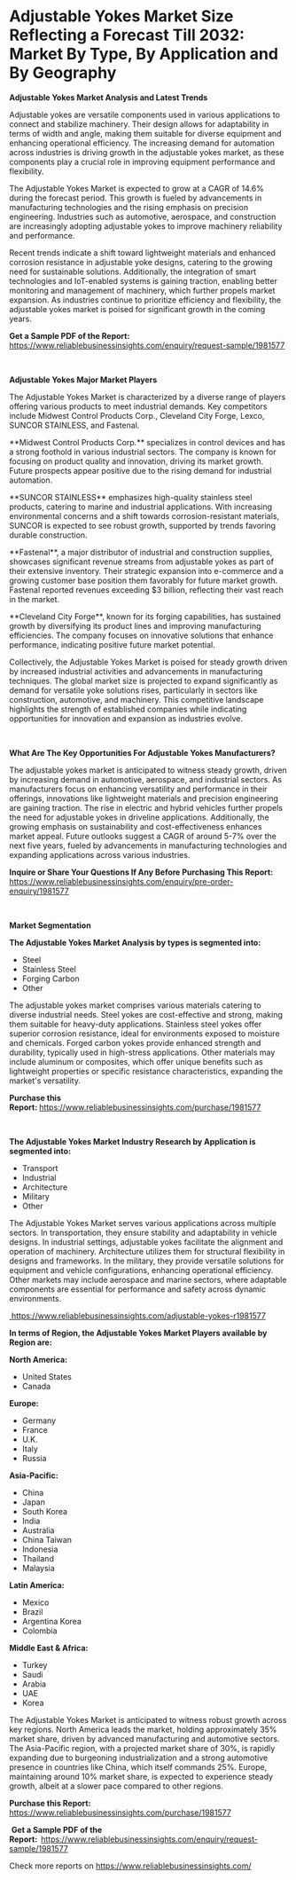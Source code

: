 <p><h1>Adjustable Yokes Market Size Reflecting a Forecast Till 2032: Market By Type, By Application and By Geography</h1></p><p><strong>Adjustable Yokes Market Analysis and Latest Trends</strong></p>
<p><p>Adjustable yokes are versatile components used in various applications to connect and stabilize machinery. Their design allows for adaptability in terms of width and angle, making them suitable for diverse equipment and enhancing operational efficiency. The increasing demand for automation across industries is driving growth in the adjustable yokes market, as these components play a crucial role in improving equipment performance and flexibility.</p><p>The Adjustable Yokes Market is expected to grow at a CAGR of 14.6% during the forecast period. This growth is fueled by advancements in manufacturing technologies and the rising emphasis on precision engineering. Industries such as automotive, aerospace, and construction are increasingly adopting adjustable yokes to improve machinery reliability and performance.</p><p>Recent trends indicate a shift toward lightweight materials and enhanced corrosion resistance in adjustable yoke designs, catering to the growing need for sustainable solutions. Additionally, the integration of smart technologies and IoT-enabled systems is gaining traction, enabling better monitoring and management of machinery, which further propels market expansion. As industries continue to prioritize efficiency and flexibility, the adjustable yokes market is poised for significant growth in the coming years.</p></p>
<p><strong>Get a Sample PDF of the Report:&nbsp;</strong> <a href="https://www.reliablebusinessinsights.com/enquiry/request-sample/1981577?utm_campaign=3582&utm_medium=2&utm_source=Github&utm_content=ia&utm_term=01042025&utm_id=adjustable-yokes">https://www.reliablebusinessinsights.com/enquiry/request-sample/1981577</a></p>
<p>&nbsp;</p>
<p><strong>Adjustable Yokes Major Market Players</strong></p>
<p><p>The Adjustable Yokes Market is characterized by a diverse range of players offering various products to meet industrial demands. Key competitors include Midwest Control Products Corp., Cleveland City Forge, Lexco, SUNCOR STAINLESS, and Fastenal.</p><p>**Midwest Control Products Corp.** specializes in control devices and has a strong foothold in various industrial sectors. The company is known for focusing on product quality and innovation, driving its market growth. Future prospects appear positive due to the rising demand for industrial automation.</p><p>**SUNCOR STAINLESS** emphasizes high-quality stainless steel products, catering to marine and industrial applications. With increasing environmental concerns and a shift towards corrosion-resistant materials, SUNCOR is expected to see robust growth, supported by trends favoring durable construction.</p><p>**Fastenal**, a major distributor of industrial and construction supplies, showcases significant revenue streams from adjustable yokes as part of their extensive inventory. Their strategic expansion into e-commerce and a growing customer base position them favorably for future market growth. Fastenal reported revenues exceeding $3 billion, reflecting their vast reach in the market.</p><p>**Cleveland City Forge**, known for its forging capabilities, has sustained growth by diversifying its product lines and improving manufacturing efficiencies. The company focuses on innovative solutions that enhance performance, indicating positive future market potential.</p><p>Collectively, the Adjustable Yokes Market is poised for steady growth driven by increased industrial activities and advancements in manufacturing techniques. The global market size is projected to expand significantly as demand for versatile yoke solutions rises, particularly in sectors like construction, automotive, and machinery. This competitive landscape highlights the strength of established companies while indicating opportunities for innovation and expansion as industries evolve.</p></p>
<p>&nbsp;</p>
<p><strong>What Are The Key Opportunities For Adjustable Yokes Manufacturers?</strong></p>
<p><p>The adjustable yokes market is anticipated to witness steady growth, driven by increasing demand in automotive, aerospace, and industrial sectors. As manufacturers focus on enhancing versatility and performance in their offerings, innovations like lightweight materials and precision engineering are gaining traction. The rise in electric and hybrid vehicles further propels the need for adjustable yokes in driveline applications. Additionally, the growing emphasis on sustainability and cost-effectiveness enhances market appeal. Future outlooks suggest a CAGR of around 5-7% over the next five years, fueled by advancements in manufacturing technologies and expanding applications across various industries.</p></p>
<p><strong>Inquire or Share Your Questions If Any Before Purchasing This Report:</strong> <a href="https://www.reliablebusinessinsights.com/enquiry/pre-order-enquiry/1981577?utm_campaign=3582&utm_medium=2&utm_source=Github&utm_content=ia&utm_term=01042025&utm_id=adjustable-yokes">https://www.reliablebusinessinsights.com/enquiry/pre-order-enquiry/1981577</a></p>
<p>&nbsp;</p>
<p><strong>Market Segmentation</strong></p>
<p><strong>The Adjustable Yokes Market Analysis by types is segmented into:</strong></p>
<p><ul><li>Steel</li><li>Stainless Steel</li><li>Forging Carbon</li><li>Other</li></ul></p>
<p><p>The adjustable yokes market comprises various materials catering to diverse industrial needs. Steel yokes are cost-effective and strong, making them suitable for heavy-duty applications. Stainless steel yokes offer superior corrosion resistance, ideal for environments exposed to moisture and chemicals. Forged carbon yokes provide enhanced strength and durability, typically used in high-stress applications. Other materials may include aluminum or composites, which offer unique benefits such as lightweight properties or specific resistance characteristics, expanding the market's versatility.</p></p>
<p><strong>Purchase this Report:&nbsp;</strong><a href="https://www.reliablebusinessinsights.com/purchase/1981577?utm_campaign=3582&utm_medium=2&utm_source=Github&utm_content=ia&utm_term=01042025&utm_id=adjustable-yokes">https://www.reliablebusinessinsights.com/purchase/1981577</a></p>
<p>&nbsp;</p>
<p><strong>The Adjustable Yokes Market Industry Research by Application is segmented into:</strong></p>
<p><ul><li>Transport</li><li>Industrial</li><li>Architecture</li><li>Military</li><li>Other</li></ul></p>
<p><p>The Adjustable Yokes Market serves various applications across multiple sectors. In transportation, they ensure stability and adaptability in vehicle designs. In industrial settings, adjustable yokes facilitate the alignment and operation of machinery. Architecture utilizes them for structural flexibility in designs and frameworks. In the military, they provide versatile solutions for equipment and vehicle configurations, enhancing operational efficiency. Other markets may include aerospace and marine sectors, where adaptable components are essential for performance and safety across dynamic environments.</p></p>
<p><a href="https://www.reliablebusinessinsights.com/adjustable-yokes-r1981577?utm_campaign=3582&utm_medium=2&utm_source=Github&utm_content=ia&utm_term=01042025&utm_id=adjustable-yokes">&nbsp;https://www.reliablebusinessinsights.com/adjustable-yokes-r1981577</a></p>
<p><strong>In terms of Region, the Adjustable Yokes Market Players available by Region are:</strong></p>
<p>
    <p> <strong> North America: </strong>
        <ul>
            <li>United States</li>
            <li>Canada</li>
        </ul>
        </p> 
    <p> <strong> Europe: </strong>
        <ul>
            <li>Germany</li>
            <li>France</li>
            <li>U.K.</li>
            <li>Italy</li>
            <li>Russia</li>
        </ul>
        </p> 
    <p> <strong> Asia-Pacific: </strong>
        <ul>
            <li>China</li>
            <li>Japan</li>
            <li>South Korea</li>
            <li>India</li>
            <li>Australia</li>
            <li>China Taiwan</li>
            <li>Indonesia</li>
            <li>Thailand</li>
            <li>Malaysia</li>
        </ul>
        </p> 
    <p> <strong> Latin America: </strong>
        <ul>
            <li>Mexico</li>
            <li>Brazil</li>
            <li>Argentina Korea</li>
            <li>Colombia</li>
        </ul>
        </p> 
    <p> <strong> Middle East & Africa: </strong>
        <ul>
            <li>Turkey</li>
            <li>Saudi</li>
            <li>Arabia</li>
            <li>UAE</li>
            <li>Korea</li>
        </ul>
    </p>
    </p>
<p><p>The Adjustable Yokes Market is anticipated to witness robust growth across key regions. North America leads the market, holding approximately 35% market share, driven by advanced manufacturing and automotive sectors. The Asia-Pacific region, with a projected market share of 30%, is rapidly expanding due to burgeoning industrialization and a strong automotive presence in countries like China, which itself commands 25%. Europe, maintaining around 10% market share, is expected to experience steady growth, albeit at a slower pace compared to other regions.</p></p>
<p><strong>Purchase this Report: </strong><a href="https://www.reliablebusinessinsights.com/purchase/1981577?utm_campaign=3582&utm_medium=2&utm_source=Github&utm_content=ia&utm_term=01042025&utm_id=adjustable-yokes">https://www.reliablebusinessinsights.com/purchase/1981577</a></p>
<p>&nbsp;<strong>Get a Sample PDF of the Report:&nbsp;&nbsp;</strong><a href="https://www.reliablebusinessinsights.com/enquiry/request-sample/1981577?utm_campaign=3582&utm_medium=2&utm_source=Github&utm_content=ia&utm_term=01042025&utm_id=adjustable-yokes">https://www.reliablebusinessinsights.com/enquiry/request-sample/1981577</a></p>
<p><strong></strong></p>
<p>Check more reports on <a href="https://www.reliablebusinessinsights.com/?utm_campaign=3582&utm_medium=2&utm_source=Github&utm_content=ia&utm_term=01042025&utm_id=adjustable-yokes">https://www.reliablebusinessinsights.com/</a></p>